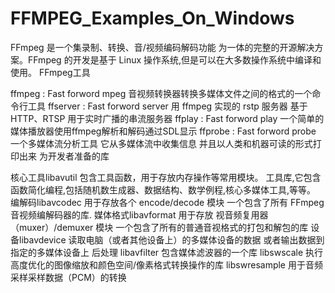 # FFMPEG_Examples_On_Windows
FFmpeg 是一个集录制、转换、音/视频编码解码功能 为一体的完整的开源解决方案。FFmpeg 的开发是基于 Linux 操作系统,但是可以在大多数操作系统中编译和使用。
FFmpeg工具

ffmpeg : Fast forword mpeg
音视频转换器转换多媒体文件之间的格式的一个命令行工具
ffserver : Fast forword server
用 ffmpeg 实现的 rstp 服务器 基于 HTTP、RTSP 用于实时广播的串流服务器
ffplay : Fast forword play
一个简单的媒体播放器使用ffmpeg解析和解码通过SDL显示
ffprobe : Fast forword probe
一个多媒体流分析工具 它从多媒体流中收集信息 并且以人类和机器可读的形式打印出来
为开发者准备的库

核心工具libavutil
包含工具函数，用于存放内存操作等常用模块。
工具库,它包含函数简化编程,包括随机数生成器、数据结构、数学例程,核心多媒体工具,等等。
编解码libavcodec
用于存放各个 encode/decode 模块
一个包含了所有 FFmpeg 音视频编解码器的库.
媒体格式libavformat
用于存放 视音频复用器（muxer）/demuxer 模块
一个包含了所有的普通音视格式的打包和解包的库
设备libavdevice
读取电脑（或者其他设备上）的多媒体设备的数据 或者输出数据到指定的多媒体设备上
后处理
libavfilter
包含媒体滤波器的一个库
libswscale
执行高度优化的图像缩放和颜色空间/像素格式转换操作的库
libswresample
用于音频采样采样数据（PCM）的转换
